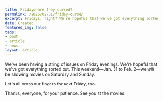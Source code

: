 ```yaml
---
title: Fridays—are they cursed?
permalink: /2025/02/01/friday-curse/
excerpt: Fridays, right? We're hopeful that we've got everything sorted out.
date: Created
featured_img: false
tags:
- post
- article
- news
layout: article
---
```


We've been having a string of issues on Friday evenings. We're hopeful that we've got everything sorted out. This weekend—Jan. 31 to Feb. 2—we *will* be showing movies on Saturday and Sunday.

Let's all cross our fingers for next Friday, too.

Thanks, everyone, for your patience. See you at the movies.
